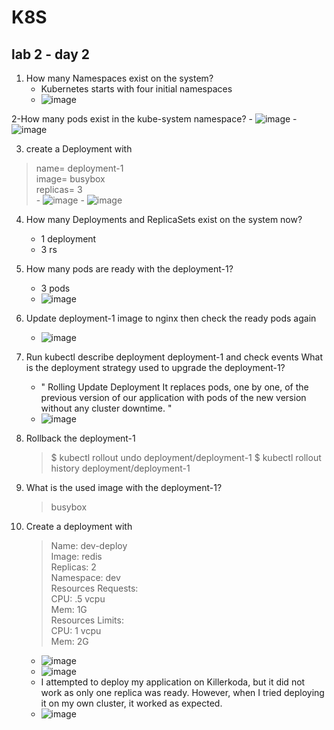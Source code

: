 # K8S 
## lab 2 - day 2

1. How many Namespaces exist on the system?
    - Kubernetes starts with four initial namespaces
    - ![image](https://user-images.githubusercontent.com/28235504/213500122-7d5c3fba-e262-4799-86d1-2df370ee5a5e.png)

2-How many pods exist in the kube-system namespace?
    - ![image](https://user-images.githubusercontent.com/28235504/213501756-a6dc456f-7553-4255-8fa1-032218a99139.png)
    - ![image](https://user-images.githubusercontent.com/28235504/213504707-1464c7f1-d711-4e9b-98c3-e7bb83296046.png)

3. create a Deployment with
> name= deployment-1 <br>
> image= busybox <br>
> replicas= 3 <br>
    - ![image](https://user-images.githubusercontent.com/28235504/213505357-f83f9354-67b1-4451-86b9-b9334ca20c8b.png)
    - ![image](https://user-images.githubusercontent.com/28235504/213505748-d098a360-b6e2-43cc-9394-60d229f47569.png)
 
4. How many Deployments and ReplicaSets exist on the system now?
    - 1 deployment
    - 3 rs
5. How many pods are ready with the deployment-1?
    - 3 pods 
    - ![image](https://user-images.githubusercontent.com/28235504/213511512-9af1e85f-5a2a-47a9-97ac-58a496bec1d3.png)

6. Update deployment-1 image to nginx then check the ready pods again
    - ![image](https://user-images.githubusercontent.com/28235504/213513118-fd974c95-e59b-4ec9-9703-bd0c96f664d9.png)

8. Run kubectl describe deployment deployment-1 and check events What is the deployment strategy used to upgrade the deployment-1?
    - " Rolling Update Deployment  It replaces pods, one by one, of the previous version of our application with pods of the new version without any cluster downtime. "
    - ![image](https://user-images.githubusercontent.com/28235504/213513339-cc3efe7d-857e-4145-aa83-cc05635883fa.png)

8. Rollback the deployment-1 
    > $ kubectl rollout undo deployment/deployment-1
    > $ kubectl rollout history deployment/deployment-1

9. What is the used image with the deployment-1?
    > busybox

11. Create a deployment with <br>
    > Name: dev-deploy <br>
    > Image: redis <br>
    > Replicas: 2<br>
    > Namespace: dev<br>
    > Resources Requests:<br>
    > CPU: .5 vcpu<br>
    > Mem: 1G<br>
    > Resources Limits:<br>
    > CPU: 1 vcpu<br>
    > Mem: 2G<br>
    
    - ![image](https://user-images.githubusercontent.com/28235504/213532319-7058ef88-1126-4965-9614-bcc97100c1f9.png)
    - ![image](https://user-images.githubusercontent.com/28235504/213532155-09d31677-c3f6-42fa-b76a-13394b3631e1.png)
    - I attempted to deploy my application on Killerkoda, but it did not work as only one replica was ready. However, when I tried deploying it on my own cluster, it worked as expected.   
    - ![image](https://user-images.githubusercontent.com/28235504/213540089-bbecb1a4-eed5-4434-a19b-264a7d70d000.png)


